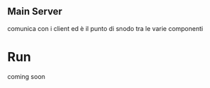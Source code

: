 ## Main Server

comunica con i client ed è il punto di snodo tra le varie componenti

# Run
coming soon
